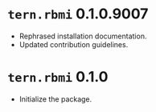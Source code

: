 # `tern.rbmi` 0.1.0.9007
 * Rephrased installation documentation.
 * Updated contribution guidelines.

# `tern.rbmi` 0.1.0

* Initialize the package.
